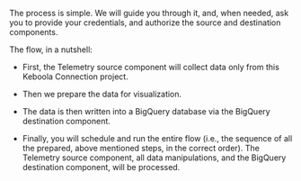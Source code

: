 The process is simple. We will guide you through it, and, when needed, ask you to provide your credentials, and authorize the source and destination components.
 
The flow, in a nutshell: 
 
- First, the Telemetry source component will collect data only from this Keboola Connection project.

- Then we prepare the data for visualization.

- The data is then written into a BigQuery database via the BigQuery destination component.

- Finally, you will schedule and run the entire flow (i.e., the sequence of all the prepared, above mentioned steps, in the correct order). The Telemetry source component, all data manipulations, and the BigQuery destination component, will be processed.
